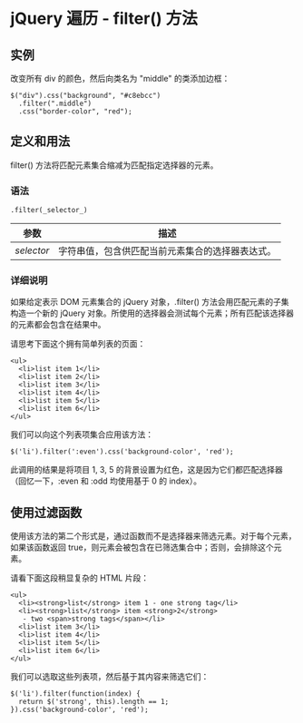 # jQuery 遍历 - filter() 方法



## 实例

改变所有 div 的颜色，然后向类名为 "middle" 的类添加边框：

```
$("div").css("background", "#c8ebcc")
  .filter(".middle")
  .css("border-color", "red");

```

## 定义和用法

filter() 方法将匹配元素集合缩减为匹配指定选择器的元素。

### 语法

```
.filter(_selector_)
```

| 参数 | 描述 |
| --- | --- |
| _selector_ | 字符串值，包含供匹配当前元素集合的选择器表达式。 |

### 详细说明

如果给定表示 DOM 元素集合的 jQuery 对象，.filter() 方法会用匹配元素的子集构造一个新的 jQuery 对象。所使用的选择器会测试每个元素；所有匹配该选择器的元素都会包含在结果中。

请思考下面这个拥有简单列表的页面：

```
<ul>
  <li>list item 1</li>
  <li>list item 2</li>
  <li>list item 3</li>
  <li>list item 4</li>
  <li>list item 5</li>
  <li>list item 6</li>
</ul>

```

我们可以向这个列表项集合应用该方法：

```
$('li').filter(':even').css('background-color', 'red');
```

此调用的结果是将项目 1, 3, 5 的背景设置为红色，这是因为它们都匹配选择器（回忆一下，:even 和 :odd 均使用基于 0 的 index）。

## 使用过滤函数

使用该方法的第二个形式是，通过函数而不是选择器来筛选元素。对于每个元素，如果该函数返回 true，则元素会被包含在已筛选集合中；否则，会排除这个元素。

请看下面这段稍显复杂的 HTML 片段：

```
<ul>
  <li><strong>list</strong> item 1 - one strong tag</li>
  <li><strong>list</strong> item <strong>2</strong>
   - two <span>strong tags</span></li>
  <li>list item 3</li>
  <li>list item 4</li>
  <li>list item 5</li>
  <li>list item 6</li>
</ul>

```

我们可以选取这些列表项，然后基于其内容来筛选它们：

```
$('li').filter(function(index) {
  return $('strong', this).length == 1;
}).css('background-color', 'red');

```



